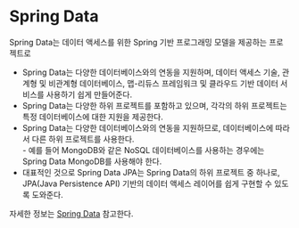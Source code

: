# Spring Data

Spring Data는 데이터 액세스를 위한 Spring 기반 프로그래밍 모델을 제공하는 프로젝트로

* Spring Data는 다양한 데이터베이스와의 연동을 지원하며, 데이터 액세스 기술, 관계형 및 비관계형 데이터베이스, 맵-리듀스 프레임워크 및 클라우드 기반 데이터 서비스를 사용하기 쉽게 만들어준다.
* Spring Data는 다양한 하위 프로젝트를 포함하고 있으며, 각각의 하위 프로젝트는 특정 데이터베이스에 대한 지원을 제공한다.
* &#x20;Spring Data는 다양한 데이터베이스와의 연동을 지원하므로, 데이터베이스에 따라서 다른 하위 프로젝트를 사용한다.\
  \-  예를 들어 MongoDB와 같은 NoSQL 데이터베이스를 사용하는 경우에는 Spring Data MongoDB를 사용해야 한다.
* 대표적인 것으로 Spring Data JPA는 Spring Data의 하위 프로젝트 중 하나로, JPA(Java Persistence API) 기반의 데이터 액세스 레이어를 쉽게 구현할 수 있도록 도와준다.

자세한 정보는 [Spring Data](https://spring.io/projects/spring-data) 참고한다.

